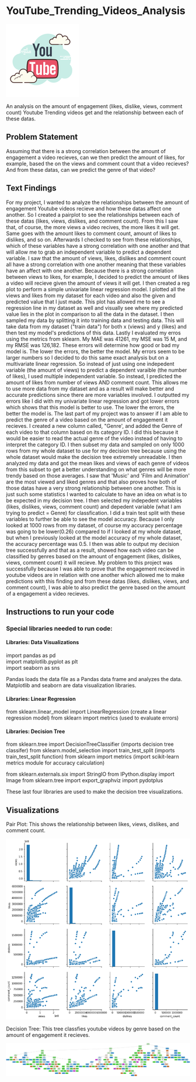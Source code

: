 # YouTube_Trending_Videos_Analysis
![](images/YouTube%20Logo%202.png)

An analysis on the amount of engagement (likes, dislike, views, comment count) Youtube Trending videos get and the relationship between each of these datas.

## Problem Statement
Assuming that there is a strong correlation between the amount of engagement a video recieves, can we then predict the amount of likes, for example, based the on the views and comment count that a video recieves? And from these datas, can we predict the genre of that video? 

## Text Findings
For my project, I wanted to analyze the relationships between the amount of engagement Youtube videos recieve and how these datas affect one another. So I created a pairplot to see the relationships between each of these datas (likes, views, dislikes, and comment count). From this I saw that, of course, the more views a video recives, the more likes it will get. Same goes with the amount likes to comment count, amount of likes to dislikes, and so on. Afterwards I checked to see from these relationships, which of these variables have a strong correlation with one another and that will allow me to grab an independent variable to predict a dependent variable. I saw that the amount of views, likes, dislikes and comment count all have a strong correlation with one another meaning that these variables have an affect with one another. Because there is a strong correlation between views to likes, for example, I decided to predict the amount of likes a video will recieve given the amount of views it will get. I then created a reg plot to perform a simple univariate linear regression model. I plotted all the views and likes from my dataset for each video and also the given and predicted value that I just made. This plot has allowed me to see a regression line in my dataset as well and visually see where my predicted value lies in the plot in comparison to all the data in the dataset. I then sampled my data by splitting it into training data and testing data. This will take data from my dataset ("train data") for both x (views) and y (likes) and then test my model's predictions of this data. Lastly I evaluated my erros using the metrics from sklearn. My MAE was 41261, my MSE was 15 M, and my RMSE was 126,182. These errors will determine how good or bad my model is. The lower the errors, the better the model. My errors seem to be larger numbers so I decided to do this same exact analysis but on a multivariate linear regression. So instead of just using one indepedent variable (the amount of views) to predict a dependent varaible (the number of likes), I used multiple independent variable. So instead, I predicted the amount of likes from number of views AND comment count. This allows me to use more data from my dataset and as a result will make better and accurate predictions since there are more variables involved. I outputted my errors like I did with my univariate linear regression and got lower errors which shows that this model is better to use. The lower the errors, the better the model is.  The last part of my project was to answer if I am able to predict the genre of a video based on the amount of engagement it recieves. I created a new column called, "Genre', and added the Genre of each video to that column based on its category ID. I did this because it would be easier to read the actual genre of the video instead of having to interpret the category ID. I then subset my data and sampled on only 1000 rows from my whole dataset to use for my decision tree because using the whole dataset would make the decision tree extremely unreadable. I then analyzed my data and got the mean likes and views of each genre of videos from this subset to get a better understanding on what genres will be more trendy based on those averages. I saw that 'Music' and 'Film and Animation' are the most viewed and liked genres and that also proves how both of those datas have a very strong relationship between one another. This is just such some statistics I wanted to calculate to have an idea on what is to be expected in my decision tree. I then selected my indepedent variables (likes, dislikes, views, comment count) and depedent variable (what I am trying to predict = Genre) for classfication. I did a train test split with these variables to further be able to see the model accuracy. Because I only looked at 1000 rows from my dataset, of course my accuracy percentage was going to be lower(0.26) compared to if I looked at my whole dataset, but when I previously looked at the model accuracy of my whole dataset, the accuracy percentage was 0.5. I then was able to output my decision tree successfully and that as a result, showed how each video can be classified by genres based on the amount of engagement (likes, dislikes, views, comment count) it will recieve. My problem to this project was successfully because I was able to prove that the engagement recieved in youtube videos are in relation with one another which allowed me to make predictions with this finding and from these datas (likes, dislikes, views, and comment count), I was able to also predict the genre based on the amount of a engagement a video recieves. 

## Instructions to run your code
### Special libraries needed to run code: 
#### Libraries: Data Visualizations
import pandas as pd  
import matplotlib.pyplot as plt  
import seaborn as sns  

Pandas loads the data file as a Pandas data frame and analyzes the data.
Matplotlib and seaborn are data visualization libraries.

#### Libraries: Linear Regression
from sklearn.linear_model import LinearRegression (create a linear regression model)
from sklearn import metrics (used to evaluate errors)
#### Libraries: Decision Tree
from sklearn.tree import DecisionTreeClassifier (imports decision tree classifer)
from sklearn.model_selection import train_test_split (imports train_test_split function)
from sklearn import metrics (import scikit-learn metrics module for accuracy calculation)

from sklearn.externals.six import StringIO 
from IPython.display import Image
from sklearn.tree import export_graphviz
import pydotplus

These last four libraries are used to make the decision tree visualizations. 

## Visualizations
Pair Plot: 
This shows the relationship between likes, views, dislikes, and comment count.

![](images/Youtube%20Trending%20Videos%20PairPlot.png)

Decision Tree:
This tree classfies youtube videos by genre based on the amount of engagement it recieves. 

![](images/Youtube_Trending_Videos_Decision_Tree_Subset.png)

